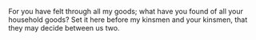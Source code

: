 For you have felt through all my goods; what have you found of all your household goods? Set it here before my kinsmen and your kinsmen, that they may decide between us two.
